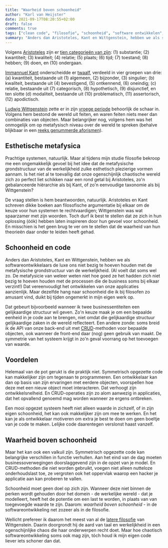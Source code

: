 ```yaml
---
title: "Waarheid boven schoonheid"
author: "Karl van Heijster"
date: 2021-09-17T08:20:55+02:00
draft: false
comments: true
tags: ["clean code", "filosofie", "schoonheid", "software ontwikkelen", "waarde"]
summary: "Anders dan Aristoteles, Kant en Wittgenstein, hebben we als softwareontwikkelaars de luxe ons niet bezig te hoeven houden met de metafysische grondstructuur van de werkelijkheid. Dat vereenvoudigt het ontwikkelen van onze applicaties aanzienlijk. Maar dezelfde hang naar schoonheid die ik bij filosofen zo amusant vind, duikt bij tijden ongemerkt in mijn eigen werk op. "
---
```


Volgens [Aristoteles](https://nl.wikipedia.org/wiki/Aristoteles) zijn er [tien categorieën van zijn](https://plato.stanford.edu/entries/aristotle-categories/): (1) substantie; (2) kwantiteit; (3) kwaliteit; (4) relatie; (5) plaats; (6) tijd; (7) toestand; (8) hebben; (9) doen, en (10) ondergaan. 

[Immannuel Kant](https://nl.wikipedia.org/wiki/Immanuel_Kant) onderscheidde er [twaalf](https://plato.stanford.edu/entries/categories/#KanCon), verdeeld in vier groepen van drie: (a) kwantiteit, bestaande uit (1) algemeen, (2) bijzonder, (3) singulier; (b) kwaliteit, bestaande uit (4) bevestigend, (5) ontkennend, (6) oneindig; (c) relatie, bestaande uit (7) categorisch, (8) hypothetisch, (9) disjunctief, en ten slotte (d) modaliteit, bestaande uit (10) problematisch, (11) assertorisch, (12) apodictisch.


[Ludwig Wittgenstein](https://nl.wikipedia.org/wiki/Ludwig_Wittgenstein) zette er in zijn [vroege periode](https://plato.stanford.edu/entries/wittgenstein/#EarlWitt) behoorlijk de schaar in. Volgens hem bestond de wereld uit feiten, en waren feiten niets meer dan combinaties van objecten. Maar belangrijker nog, volgens hem was het onmogelijk om op metafysisch niveau over de wereld te spreken (behalve blijkbaar in een [reeks genummerde aforismen](https://www.gutenberg.org/files/5740/5740-pdf.pdf)). 


## Esthetische metafysica


Prachtige systemen, natuurlijk. Maar al tijdens mijn studie filosofie bekroop me een ongemakkelijk gevoel bij het idee dat de metafysische grondstructuur van de werkelijkheid zulke esthetisch plezierige vormen aannam. Is het niet al te toevallig dat onze ogenschijnlijk chaotische wereld zich zo perfect liet schikken naar een rond getal bij Aristoteles, zo'n gebalanceerde hiërarchie als bij Kant, of zo'n eenvoudige taxonomie als bij Wittgenstein?


De vraag stellen is hem beantwoorden, natuurlijk. Aristoteles en Kant schreven dikke boeken aan filosofische argumentatie bij elkaar om de keuze voor hun systemen te rechtvaardigen; Wittgenstein was wat spaarzamer met zijn woorden. Toch durf ik best te stellen dat ze zich in hun oplossing (óók) hebben laten inspireren door hun gevoel voor schoonheid. En misschien is het geen brug te ver om te stellen dat de waarheid van hun theorieën daar onder te leiden heeft gehad.


## Schoonheid en code


Anders dan Aristoteles, Kant en Wittgenstein, hebben we als softwareontwikkelaars de luxe ons niet bezig te hoeven houden met de metafysische grondstructuur van de werkelijkheid. (Al voelt dat soms wel zo. De metafysicie van weleer weten niet hoe goed ze het hadden zich niet bezig te hoeven houden met de processen die de business soms bij elkaar verzint!) Dat vereenvoudigt het ontwikkelen van onze applicaties aanzienlijk. Maar dezelfde hang naar schoonheid die ik bij filosofen zo amusant vind, duikt bij tijden ongemerkt in mijn eigen werk op. 


Dat gebeurt bijvoorbeeld wanneer ik twee businessentiteiten een gelijkaardige structuur wil geven. Zo'n keuze maak je om een bepaalde eenheid in je code aan te brengen, niet omdat die gelijkaardige structuur gelijkaardige zaken in de wereld reflecteert. Een andere zonde: soms breid ik de API van onze back-end uit met [CRUD](https://nl.wikipedia.org/wiki/CRUD)-methoden voor bepaalde objecten, ook wanneer de front-end daar (nog) geen gebruik van maakt. De symmetrie van het systeem krijgt in zo'n geval voorrang op het toevoegen van waarde.


## Voordelen


Helemaal van de pot gerukt is die praktijk niet. Symmetrisch opgezette code kan makkelijker zijn om tegenaan te programmeren. Een ontwikkelaar kan dan op basis van zijn ervaringen met eerdere objecten, voorspellen hoe deze met een nieuw object moet interacteren. Dat verhoogt zijn ontwikkelsnelheid. En CRUD-operaties zijn zo alom aanwezig in applicaties, dat het opvallend genoemd mag worden wanneer ze ergens ontbreken.


Een mooi opgezet systeem heeft niet alleen waarde in zichzelf, of in zijn eigen schoonheid, het kan ook makkelijker zijn om mee te werken. En het kan je als ontwikkelaar motiveren om extra je best te doen om geen boeltje van je code te maken. Lelijke code daarentegen verslonst haast vanzelf.


## Waarheid boven schoonheid


Maar het kan ook een valkuil zijn. Symmetrisch opgezette code kan belangrijke verschillen in functie verhullen. Aan het eind van de dag moeten businessoverwegingen doorslaggevend zijn in de opzet van je model. En CRUD-methoden die niet worden gebruikt, voegen niet alleen nutteloze onderhoudslast toe, ze vergroten ook het oppervlak waarop een hacker je applicatie aan kan proberen te vallen. 


Schoonheid moet geen doel op zich zijn. Wanneer deze niet binnen de perken wordt gehouden door het domein - de werkelijke wereld - dat je modelleert, heeft het de potentie om een last te worden, in plaats van van toegevoegde waarde te zijn. Daarom: *waarheid boven schoonheid* - in de softwareontwikkeling net zozeer als in de filosofie. 


Wellicht prefereer ik daarom het meest van al de [latere filosofie](https://plato.stanford.edu/entries/wittgenstein/#LateWitt) van Wittgenstein. Daarin doorgrondt hij de aard van taal en werkelijkheid in een ogenschijnlijke chaos die haar onderwerpen recht doet. Maar hoe chaotisch softwareontwikkeling soms ook mag zijn, tóch houd ik mijn eigen code liever iets schoner dan dat.
